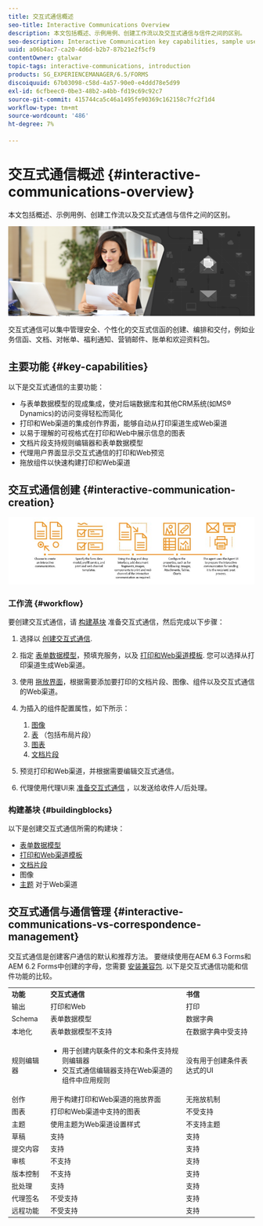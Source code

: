 ```yaml
---
title: 交互式通信概述
seo-title: Interactive Communications Overview
description: 本文包括概述、示例用例、创建工作流以及交互式通信与信件之间的区别。
seo-description: Interactive Communication key capabilities, sample use cases, creation workflow, and differences between Interactive Communication and Correspondence Management
uuid: a06b4ac7-ca20-4d6d-b2b7-87b21e2f5cf9
contentOwner: gtalwar
topic-tags: interactive-communications, introduction
products: SG_EXPERIENCEMANAGER/6.5/FORMS
discoiquuid: 67b03098-c58d-4a57-90e0-e4ddd78e5d99
exl-id: 6cfbeec0-0be3-48b2-a4bb-fd19c69c92c7
source-git-commit: 415744ca5c46a1495fe90369c162158c7fc2f1d4
workflow-type: tm+mt
source-wordcount: '486'
ht-degree: 7%

---
```



# 交互式通信概述 {#interactive-communications-overview}

本文包括概述、示例用例、创建工作流以及交互式通信与信件之间的区别。

![](do-not-localize/correspondence-management.png)

交互式通信可以集中管理安全、个性化的交互式信函的创建、编排和交付，例如业务信函、文档、对帐单、福利通知、营销邮件、账单和欢迎资料包。

## 主要功能 {#key-capabilities}

以下是交互式通信的主要功能：

- 与表单数据模型的现成集成，使对后端数据库和其他CRM系统(如MS® Dynamics)的访问变得轻松而简化
- 打印和Web渠道的集成创作界面，能够自动从打印渠道生成Web渠道
- 以易于理解的可视格式在打印和Web中展示信息的图表
- 文档片段支持规则编辑器和表单数据模型
- 代理用户界面显示交互式通信的打印和Web预览
- 拖放组件以快速构建打印和Web渠道

## 交互式通信创建 {#interactive-communication-creation}

![interactive_communication-01](assets/interactive_communication-01.jpg)

### 工作流 {#workflow}

要创建交互式通信，请 [构建基块](#buildingblocks) 准备交互式通信，然后完成以下步骤：

1. 选择以 [创建交互式通信](/help/forms/using/create-interactive-communication.md).

1. 指定 [表单数据模型](/help/forms/using/data-integration.md)，预填充服务，以及 [打印和Web渠道模板](/help/forms/using/web-channel-print-channel.md). 您可以选择从打印渠道生成Web渠道。

1. 使用 [拖放界面](/help/forms/using/introduction-interactive-communication-authoring.md)，根据需要添加要打印的文档片段、图像、组件以及交互式通信的Web渠道。
1. 为插入的组件配置属性，如下所示：

   1. [图像](/help/forms/using/create-interactive-communication.md#step2)
   1. [表](/help/forms/using/create-interactive-communication.md#tables) （包括布局片段）
   1. [图表](/help/forms/using/chart-component-interactive-communications.md)
   1. [文档片段](/help/forms/using/create-interactive-communication.md#document-fragment-properties)

1. 预览打印和Web渠道，并根据需要编辑交互式通信。
1. 代理使用代理UI来 [准备交互式通信](/help/forms/using/prepare-send-interactive-communication.md) ，以发送给收件人/后处理。

### 构建基块 {#buildingblocks}

以下是创建交互式通信所需的构建块：

- [表单数据模型](/help/forms/using/data-integration.md)
- [打印和Web渠道模板](/help/forms/using/web-channel-print-channel.md)
- [文档片段](/help/forms/using/document-fragments.md)
- 图像
- [主题](/help/forms/using/themes.md) 对于Web渠道

## 交互式通信与通信管理 {#interactive-communications-vs-correspondence-management}

交互式通信是创建客户通信的默认和推荐方法。 要继续使用在AEM 6.3 Forms和AEM 6.2 Forms中创建的字母，您需要 [安装兼容包](/help/forms/using/compatibility-package.md). 以下是交互式通信功能和信件功能的比较。

<table>
 <tbody>
  <tr>
   <td><strong>功能</strong></td>
   <td><strong>交互式通信</strong></td>
   <td><strong>书信</strong></td>
  </tr>
  <tr>
   <td>输出</td>
   <td>打印和Web</td>
   <td>打印</td>
  </tr>
  <tr>
   <td>Schema</td>
   <td>表单数据模型 </td>
   <td>数据字典 </td>
  </tr>
  <tr>
   <td>本地化</td>
   <td>表单数据模型不支持</td>
   <td>在数据字典中受支持</td>
  </tr>
  <tr>
   <td>规则编辑器</td>
   <td>
    <ul>
     <li>用于创建内联条件的文本和条件支持规则编辑器</li>
     <li>交互式通信编辑器支持在Web渠道的组件中应用规则</li>
    </ul> </td>
   <td>没有用于创建条件表达式的UI</td>
  </tr>
  <tr>
   <td>创作</td>
   <td>用于构建打印和Web渠道的拖放界面</td>
   <td>无拖放机制 </td>
  </tr>
  <tr>
   <td>图表</td>
   <td>打印和Web渠道中支持的图表</td>
   <td>不受支持</td>
  </tr>
  <tr>
   <td>主题</td>
   <td>使用主题为Web渠道设置样式</td>
   <td>不支持主题</td>
  </tr>
   <tr>
   <td>草稿</td>
   <td>支持</td>
   <td>支持</td>
  </tr>
   <tr>
   <td>提交内容</td>
   <td>支持</td>
   <td>支持</td>
  </tr>
  <tr>
  <tr>
   <td>审核</td>
   <td>不支持</td>
   <td>支持</td>
  </tr>
   <tr>
   <td>版本控制</td>
   <td>不支持</td>
   <td>支持</td>
  </tr>
   <td>批处理</td>
   <td>支持 </td>
   <td>支持</td>
  </tr>
  <tr>
   <td>代理签名</td>
   <td>不受支持</td>
   <td>支持</td>
  </tr>
  <tr>
   <td>远程功能</td>
   <td>不受支持</td>
   <td>支持</td>
  </tr>
 </tbody>
</table>
